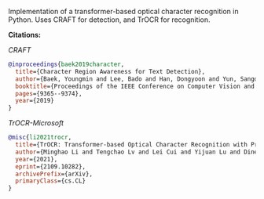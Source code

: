 Implementation of a transformer-based optical character recognition in Python. Uses CRAFT for detection, and TrOCR for recognition.

**Citations:**

_CRAFT_

```bibtex
@inproceedings{baek2019character,
  title={Character Region Awareness for Text Detection},
  author={Baek, Youngmin and Lee, Bado and Han, Dongyoon and Yun, Sangdoo and Lee, Hwalsuk},
  booktitle={Proceedings of the IEEE Conference on Computer Vision and Pattern Recognition},
  pages={9365--9374},
  year={2019}
}
```

_TrOCR-Microsoft_
```bibtex
@misc{li2021trocr,
  title={TrOCR: Transformer-based Optical Character Recognition with Pre-trained Models},
  author={Minghao Li and Tengchao Lv and Lei Cui and Yijuan Lu and Dinei Florencio and Cha Zhang and Zhoujun Li and Furu Wei},
  year={2021},
  eprint={2109.10282},
  archivePrefix={arXiv},
  primaryClass={cs.CL}
}
```

